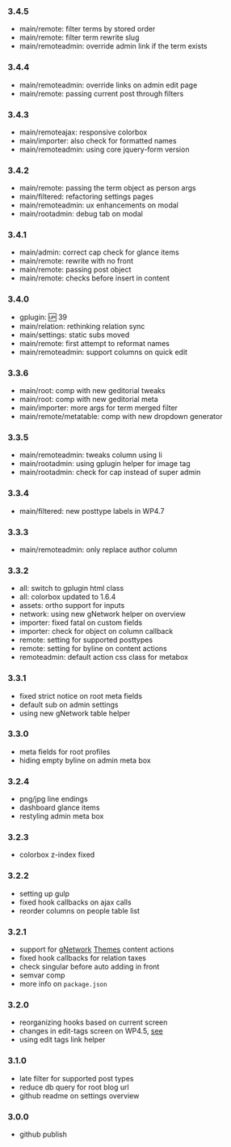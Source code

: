 ### 3.4.5
* main/remote: filter terms by stored order
* main/remote: filter term rewrite slug
* main/remoteadmin: override admin link if the term exists

### 3.4.4
* main/remoteadmin: override links on admin edit page
* main/remote: passing current post through filters

### 3.4.3
* main/remoteajax: responsive colorbox
* main/importer: also check for formatted names
* main/remoteadmin: using core jquery-form version

### 3.4.2
* main/remote: passing the term object as person args
* main/filtered: refactoring settings pages
* main/remoteadmin: ux enhancements on modal
* main/rootadmin: debug tab on modal

### 3.4.1
* main/admin: correct cap check for glance items
* main/remote: rewrite with no front
* main/remote: passing post object
* main/remote: checks before insert in content

### 3.4.0
* gplugin: :up: 39
* main/relation: rethinking relation sync
* main/settings: static subs moved
* main/remote: first attempt to reformat names
* main/remoteadmin: support columns on quick edit

### 3.3.6
* main/root: comp with new geditorial tweaks
* main/root: comp with new geditorial meta
* main/importer: more args for term merged filter
* main/remote/metatable: comp with new dropdown generator

### 3.3.5
* main/remoteadmin: tweaks column using li
* main/rootadmin: using gplugin helper for image tag
* main/rootadmin: check for cap instead of super admin

### 3.3.4
* main/filtered: new posttype labels in WP4.7

### 3.3.3
* main/remoteadmin: only replace author column

### 3.3.2
* all: switch to gplugin html class
* all: colorbox updated to 1.6.4
* assets: ortho support for inputs
* network: using new gNetwork helper on overview
* importer: fixed fatal on custom fields
* importer: check for object on column callback
* remote: setting for supported posttypes
* remote: setting for byline on content actions
* remoteadmin: default action css class for metabox

### 3.3.1
* fixed strict notice on root meta fields
* default sub on admin settings
* using new gNetwork table helper

### 3.3.0
* meta fields for root profiles
* hiding empty byline on admin meta box

### 3.2.4
* png/jpg line endings
* dashboard glance items
* restyling admin meta box

### 3.2.3
* colorbox z-index fixed

### 3.2.2
* setting up gulp
* fixed hook callbacks on ajax calls
* reorder columns on people table list

### 3.2.1
* support for [gNetwork](http://geminorum.ir/wordpress/gnetwork) [Themes](https://github.com/geminorum/gnetwork/wiki/Modules-Themes) content actions
* fixed hook callbacks for relation taxes
* check singular before auto adding in front
* semvar comp
* more info on `package.json`

### 3.2.0
* reorganizing hooks based on current screen
* changes in edit-tags screen on WP4.5, [see](https://make.wordpress.org/core/2016/03/07/changes-to-the-term-edit-page-in-wordpress-4-5/)
* using edit tags link helper

### 3.1.0
* late filter for supported post types
* reduce db query for root blog url
* github readme on settings overview

### 3.0.0
* github publish
